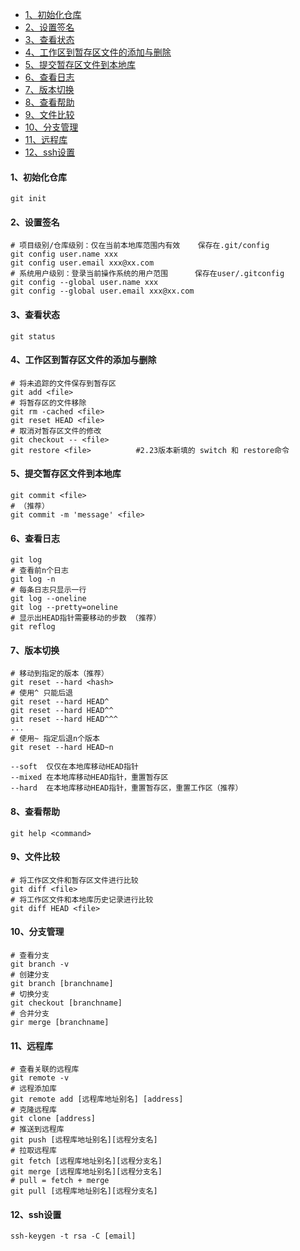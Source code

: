 * [1、初始化仓库](#1%E5%88%9D%E5%A7%8B%E5%8C%96%E4%BB%93%E5%BA%93)
* [2、设置签名](#2%E8%AE%BE%E7%BD%AE%E7%AD%BE%E5%90%8D)
* [3、查看状态](#3%E6%9F%A5%E7%9C%8B%E7%8A%B6%E6%80%81)
* [4、工作区到暂存区文件的添加与删除](#4%E5%B7%A5%E4%BD%9C%E5%8C%BA%E5%88%B0%E6%9A%82%E5%AD%98%E5%8C%BA%E6%96%87%E4%BB%B6%E7%9A%84%E6%B7%BB%E5%8A%A0%E4%B8%8E%E5%88%A0%E9%99%A4)
* [5、提交暂存区文件到本地库](#5%E6%8F%90%E4%BA%A4%E6%9A%82%E5%AD%98%E5%8C%BA%E6%96%87%E4%BB%B6%E5%88%B0%E6%9C%AC%E5%9C%B0%E5%BA%93)
* [6、查看日志](#6%E6%9F%A5%E7%9C%8B%E6%97%A5%E5%BF%97)
* [7、版本切换](#7%E7%89%88%E6%9C%AC%E5%88%87%E6%8D%A2)
* [8、查看帮助](#8%E6%9F%A5%E7%9C%8B%E5%B8%AE%E5%8A%A9)
* [9、文件比较](#9%E6%96%87%E4%BB%B6%E6%AF%94%E8%BE%83)
* [10、分支管理](#10%E5%88%86%E6%94%AF%E7%AE%A1%E7%90%86)
* [11、远程库](#11%E8%BF%9C%E7%A8%8B%E5%BA%93)
* [12、ssh设置](#12ssh%E8%AE%BE%E7%BD%AE)



#### 1、初始化仓库

```
git init
```

#### 2、设置签名

```
# 项目级别/仓库级别：仅在当前本地库范围内有效	保存在.git/config
git config user.name xxx
git config user.email xxx@xx.com	
# 系统用户级别：登录当前操作系统的用户范围		保存在user/.gitconfig
git config --global user.name xxx
git config --global user.email xxx@xx.com
```

#### 3、查看状态

```
git status
```

#### 4、工作区到暂存区文件的添加与删除

```
# 将未追踪的文件保存到暂存区
git add <file>
# 将暂存区的文件移除
git rm -cached <file>
git reset HEAD <file>
# 取消对暂存区文件的修改
git checkout -- <file>
git restore <file>			#2.23版本新填的 switch 和 restore命令
```

#### 5、提交暂存区文件到本地库

```
git commit <file>
# （推荐）
git commit -m 'message' <file>
```

#### 6、查看日志

```
git log
# 查看前n个日志
git log -n
# 每条日志只显示一行
git log --oneline
git log --pretty=oneline
# 显示出HEAD指针需要移动的步数 （推荐）
git reflog
```

#### 7、版本切换

```
# 移动到指定的版本（推荐）
git reset --hard <hash>
# 使用^ 只能后退
git reset --hard HEAD^ 
git reset --hard HEAD^^
git reset --hard HEAD^^^
...
# 使用~ 指定后退n个版本
git reset --hard HEAD~n

--soft	仅仅在本地库移动HEAD指针	
--mixed	在本地库移动HEAD指针，重置暂存区
--hard	在本地库移动HEAD指针，重置暂存区，重置工作区（推荐）
```

#### 8、查看帮助

```
git help <command>
```

#### 9、文件比较

```
# 将工作区文件和暂存区文件进行比较
git diff <file>
# 将工作区文件和本地库历史记录进行比较
git diff HEAD <file>
```

#### 10、分支管理

```
# 查看分支
git branch -v
# 创建分支
git branch [branchname]
# 切换分支
git checkout [branchname]
# 合并分支
gir merge [branchname]

```

#### 11、远程库

```
# 查看关联的远程库
git remote -v
# 远程添加库
git remote add [远程库地址别名] [address]
# 克隆远程库
git clone [address]
# 推送到远程库
git push [远程库地址别名][远程分支名]
# 拉取远程库
git fetch [远程库地址别名][远程分支名]
git merge [远程库地址别名][远程分支名]
# pull = fetch + merge
git pull [远程库地址别名][远程分支名]
```



#### 12、ssh设置

```
ssh-keygen -t rsa -C [email]
```

